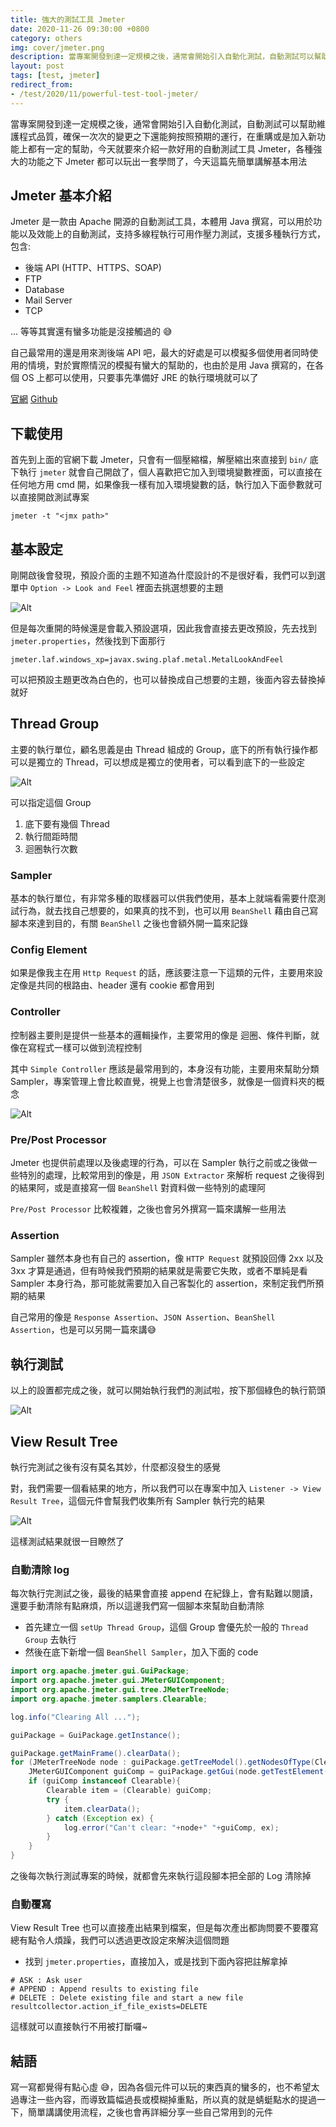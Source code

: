 ```yaml
---
title: 強大的測試工具 Jmeter
date: 2020-11-26 09:30:00 +0800
category: others
img: cover/jmeter.png
description: 當專案開發到達一定規模之後，通常會開始引入自動化測試，自動測試可以幫助維護程式品質，確保一次次的變更之下還能夠按照預期的運行，在重購或是加入新功能上都有一定的幫助，今天就要來介紹一款好用的自動測試工具 Jmeter，各種強大的功能之下 Jmeter 都可以玩出一套學問了，今天這篇就先簡單講解基本用法
layout: post
tags: [test, jmeter]
redirect_from:
- /test/2020/11/powerful-test-tool-jmeter/
---
```


當專案開發到達一定規模之後，通常會開始引入自動化測試，自動測試可以幫助維護程式品質，確保一次次的變更之下還能夠按照預期的運行，在重購或是加入新功能上都有一定的幫助，今天就要來介紹一款好用的自動測試工具 Jmeter，各種強大的功能之下 Jmeter 都可以玩出一套學問了，今天這篇先簡單講解基本用法

## Jmeter 基本介紹

Jmeter 是一款由 Apache 開源的自動測試工具，本體用 Java 撰寫，可以用於功能以及效能上的自動測試，支持多線程執行可用作壓力測試，支援多種執行方式，包含:

+ 後端 API (HTTP、HTTPS、SOAP)
+ FTP
+ Database
+ Mail Server
+ TCP

... 等等其實還有蠻多功能是沒接觸過的 😅

自己最常用的還是用來測後端 API 吧，最大的好處是可以模擬多個使用者同時使用的情境，對於實際情況的模擬有蠻大的幫助的，也由於是用 Java 撰寫的，在各個 OS 上都可以使用，只要事先準備好 JRE 的執行環境就可以了

[官網](https://jmeter.apache.org/)
[Github](https://github.com/apache/jmeter)

## 下載使用

首先到上面的官網下載 Jmeter，只會有一個壓縮檔，解壓縮出來直接到 `bin/` 底下執行 `jmeter` 就會自己開啟了，個人喜歡把它加入到環境變數裡面，可以直接在任何地方用 cmd 開，如果像我一樣有加入環境變數的話，執行加入下面參數就可以直接開啟測試專案

```shell
jmeter -t "<jmx path>"
```

## 基本設定

剛開啟後會發現，預設介面的主題不知道為什麼設計的不是很好看，我們可以到選單中 `Option -> Look and Feel` 裡面去挑選想要的主題

![Alt]({{site.baseurl}}/assets/img/jmeter-ui-setting.png)

但是每次重開的時候還是會載入預設選項，因此我會直接去更改預設，先去找到 `jmeter.properties`，然後找到下面那行

```properties
jmeter.laf.windows_xp=javax.swing.plaf.metal.MetalLookAndFeel
```

可以把預設主題更改為白色的，也可以替換成自己想要的主題，後面內容去替換掉就好

## Thread Group

主要的執行單位，顧名思義是由 Thread 組成的 Group，底下的所有執行操作都可以是獨立的 Thread，可以想成是獨立的使用者，可以看到底下的一些設定

![Alt]({{site.baseurl}}/assets/img/jmeter-thread-group-setting.png)

可以指定這個 Group

1. 底下要有幾個 Thread
2. 執行間距時間
3. 迴圈執行次數

### Sampler

基本的執行單位，有非常多種的取樣器可以供我們使用，基本上就端看需要什麼測試行為，就去找自己想要的，如果真的找不到，也可以用 `BeanShell` 藉由自己寫腳本來達到目的，有關 `BeanShell` 之後也會額外開一篇來記錄

### Config Element

如果是像我主在用 `Http Request` 的話，應該要注意一下這類的元件，主要用來設定像是共同的根路由、header 還有 cookie 都會用到

### Controller

控制器主要則是提供一些基本的邏輯操作，主要常用的像是 迴圈、條件判斷，就像在寫程式一樣可以做到流程控制

其中 `Simple Controller` 應該是最常用到的，本身沒有功能，主要用來幫助分類 Sampler，專案管理上會比較直覺，視覺上也會清楚很多，就像是一個資料夾的概念

![Alt]({{site.baseurl}}/assets/img/jmeter-simple-controller.png)

### Pre/Post Processor

Jmeter 也提供前處理以及後處理的行為，可以在 Sampler 執行之前或之後做一些特別的處理，比較常用到的像是，用 `JSON Extractor` 來解析 request 之後得到的結果阿，或是直接寫一個 `BeanShell` 對資料做一些特別的處理阿

`Pre/Post Processor` 比較複雜，之後也會另外撰寫一篇來講解一些用法

### Assertion

Sampler 雖然本身也有自己的 assertion，像 `HTTP Request` 就預設回傳 2xx 以及 3xx 才算是通過，但有時候我們預期的結果就是需要它失敗，或者不單純是看 Sampler 本身行為，那可能就需要加入自己客製化的 assertion，來制定我們所預期的結果

自己常用的像是 `Response Assertion`、`JSON Assertion`、`BeanShell Assertion`，也是可以另開一篇來講😅

## 執行測試

以上的設置都完成之後，就可以開始執行我們的測試啦，按下那個綠色的執行箭頭

![Alt]({{site.baseurl}}/assets/img/jmeter-exec-test.png)

## View Result Tree

執行完測試之後有沒有莫名其妙，什麼都沒發生的感覺

對，我們需要一個看結果的地方，所以我們可以在專案中加入 `Listener -> View Result Tree`，這個元件會幫我們收集所有 Sampler 執行完的結果

![Alt]({{site.baseurl}}/assets/img/jmeter-view-result.png)

這樣測試結果就很一目瞭然了

### 自動清除 log

每次執行完測試之後，最後的結果會直接 append 在紀錄上，會有點難以閱讀，還要手動清除有點麻煩，所以這邊我們寫一個腳本來幫助自動清除

+ 首先建立一個 `setUp Thread Group`，這個 Group 會優先於一般的 `Thread Group` 去執行
+ 然後在底下新增一個 `BeanShell Sampler`，加入下面的 code

```java
import org.apache.jmeter.gui.GuiPackage;
import org.apache.jmeter.gui.JMeterGUIComponent;
import org.apache.jmeter.gui.tree.JMeterTreeNode;
import org.apache.jmeter.samplers.Clearable;

log.info("Clearing All ...");

guiPackage = GuiPackage.getInstance();

guiPackage.getMainFrame().clearData();
for (JMeterTreeNode node : guiPackage.getTreeModel().getNodesOfType(Clearable.class)) {
    JMeterGUIComponent guiComp = guiPackage.getGui(node.getTestElement());
    if (guiComp instanceof Clearable){
        Clearable item = (Clearable) guiComp;
        try {
            item.clearData();
        } catch (Exception ex) {
            log.error("Can't clear: "+node+" "+guiComp, ex);
        }
    }
}
```

之後每次執行測試專案的時候，就都會先來執行這段腳本把全部的 Log 清除掉

### 自動覆寫

View Result Tree 也可以直接產出結果到檔案，但是每次產出都詢問要不要覆寫總有點令人煩躁，我們可以透過更改設定來解決這個問題

+ 找到 `jmeter.properties`，直接加入，或是找到下面內容把註解拿掉

```properties
# ASK : Ask user
# APPEND : Append results to existing file
# DELETE : Delete existing file and start a new file
resultcollector.action_if_file_exists=DELETE
```

這樣就可以直接執行不用被打斷囉~

## 結語

寫一寫都覺得有點心虛 😅，因為各個元件可以玩的東西真的蠻多的，也不希望太過專注一些內容，而導致篇幅過長或模糊掉重點，所以真的就是蜻蜓點水的提過一下，簡單講講使用流程，之後也會再詳細分享一些自己常用到的元件
